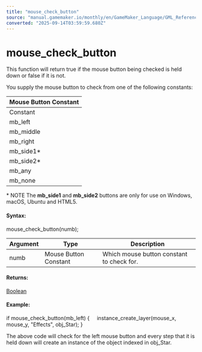 ```yaml
---
title: "mouse_check_button"
source: "manual.gamemaker.io/monthly/en/GameMaker_Language/GML_Reference/Game_Input/Mouse_Input/mouse_check_button.htm"
converted: "2025-09-14T03:59:59.680Z"
---
```


# mouse\_check\_button

This function will return true if the mouse button being checked is held down or false if it is not.

You supply the mouse button to check from one of the following constants:

| Mouse Button Constant |
| --- |
| Constant | Description |
| mb_left | The left mouse button |
| mb_middle | The middle mouse button (this may not be valid for all target platforms) |
| mb_right | The right mouse button |
| mb_side1* | Mouse side button 1 |
| mb_side2* | Mouse side button 2 |
| mb_any | Any of the mouse buttons |
| mb_none | No mouse button |

\* NOTE The **mb\_side1** and **mb\_side2** buttons are only for use on Windows, macOS, Ubuntu and HTML5.

#### Syntax:

mouse\_check\_button(numb);

| Argument | Type | Description |
| --- | --- | --- |
| numb | Mouse Button Constant | Which mouse button constant to check for. |

#### Returns:

[Boolean](../../../GML_Overview/Data_Types.md)

#### Example:

if mouse\_check\_button(mb\_left)
{
    instance\_create\_layer(mouse\_x, mouse\_y, "Effects", obj\_Star);
}

The above code will check for the left mouse button and every step that it is held down will create an instance of the object indexed in obj\_Star.